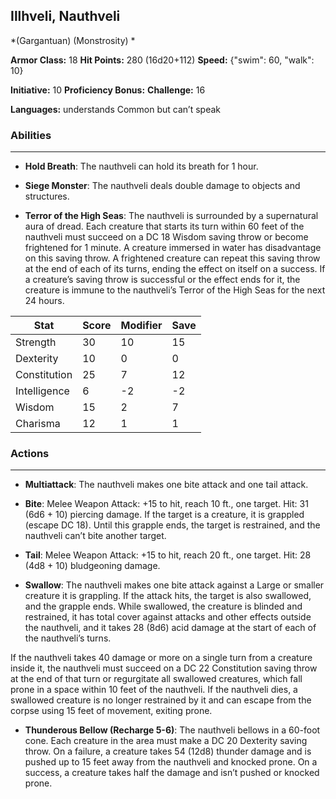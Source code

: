 ## Illhveli, Nauthveli
*(Gargantuan) (Monstrosity) *

**Armor Class:** 18
**Hit Points:** 280 (16d20+112)
**Speed:** {"swim": 60, "walk": 10}

**Initiative:** 10
**Proficiency Bonus:**
**Challenge:** 16

**Languages:** understands Common but can’t speak

### Abilities
 --- 
- **Hold Breath**: The nauthveli can hold its breath for 1 hour.

- **Siege Monster**: The nauthveli deals double damage to objects and structures.

- **Terror of the High Seas**: The nauthveli is surrounded by a supernatural aura of dread. Each creature that starts its turn within 60 feet of the nauthveli must succeed on a DC 18 Wisdom saving throw or become frightened for 1 minute. A creature immersed in water has disadvantage on this saving throw. A frightened creature can repeat this saving throw at the end of each of its turns, ending the effect on itself on a success. If a creature’s saving throw is successful or the effect ends for it, the creature is immune to the nauthveli’s Terror of the High Seas for the next 24 hours.



| Stat | Score | Modifier | Save |
| ---- | ---- | ---- | ---- |
| Strength | 30 | 10 | 15 |
| Dexterity | 10 | 0 | 0 |
| Constitution | 25 | 7 | 12 |
| Intelligence | 6 | -2 | -2 |
| Wisdom | 15 | 2 | 7 |
| Charisma | 12 | 1 | 1 |

### Actions
 --- 
- **Multiattack**: The nauthveli makes one bite attack and one tail attack.

- **Bite**: Melee Weapon Attack: +15 to hit, reach 10 ft., one target. Hit: 31 (6d6 + 10) piercing damage. If the target is a creature, it is grappled (escape DC 18). Until this grapple ends, the target is restrained, and the nauthveli can’t bite another target.

- **Tail**: Melee Weapon Attack: +15 to hit, reach 20 ft., one target. Hit: 28 (4d8 + 10) bludgeoning damage.

- **Swallow**: The nauthveli makes one bite attack against a Large or smaller creature it is grappling. If the attack hits, the target is also swallowed, and the grapple ends. While swallowed, the creature is blinded and restrained, it has total cover against attacks and other effects outside the nauthveli, and it takes 28 (8d6) acid damage at the start of each of the nauthveli’s turns.

If the nauthveli takes 40 damage or more on a single turn from a creature inside it, the nauthveli must succeed on a DC 22 Constitution saving throw at the end of that turn or regurgitate all swallowed creatures, which fall prone in a space within 10 feet of the nauthveli. If the nauthveli dies, a swallowed creature is no longer restrained by it and can escape from the corpse using 15 feet of movement, exiting prone.

- **Thunderous Bellow (Recharge 5-6)**: The nauthveli bellows in a 60-foot cone. Each creature in the area must make a DC 20 Dexterity saving throw. On a failure, a creature takes 54 (12d8) thunder damage and is pushed up to 15 feet away from the nauthveli and knocked prone. On a success, a creature takes half the damage and isn’t pushed or knocked prone.

